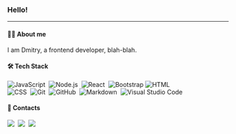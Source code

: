 ### Hello!
---

#### 🧑‍💻 About me

I am Dmitry, a frontend developer, blah-blah.

#### 🛠 Tech Stack

![JavaScript](https://img.shields.io/badge/-JavaScript-05122A?style=flat&logo=javascript)&nbsp;
![Node.js](https://img.shields.io/badge/-Node.js-05122A?style=flat&logo=node.js)&nbsp;
![React](https://img.shields.io/badge/-React-05122A?style=flat&logo=react)&nbsp;
![Bootstrap](https://img.shields.io/badge/-Bootstrap-05122A?style=flat&logo=bootstrap&logoColor=563D7C)
![HTML](https://img.shields.io/badge/-HTML-05122A?style=flat&logo=HTML5)&nbsp;\
![CSS](https://img.shields.io/badge/-CSS-05122A?style=flat&logo=CSS3&logoColor=1572B6)&nbsp;
![Git](https://img.shields.io/badge/-Git-05122A?style=flat&logo=git)&nbsp;
![GitHub](https://img.shields.io/badge/-GitHub-05122A?style=flat&logo=github)&nbsp;
![Markdown](https://img.shields.io/badge/-Markdown-05122A?style=flat&logo=markdown)&nbsp;
![Visual Studio Code](https://img.shields.io/badge/-Visual%20Studio%20Code-05122A?style=flat&logo=visual-studio-code&logoColor=007ACC)&nbsp;

#### 🤝 Contacts

<p align="left">
<a href="mailto:blednovski@gmail.com"><img src="https://img.shields.io/badge/-blednovski@gmail.com-D14836?style=flat&logo=Gmail&logoColor=white"/></a>&nbsp;
<a href="https://instagram.com/wzed"><img src="https://img.shields.io/badge/-@wzed-E4405F?style=flat&logo=Instagram&logoColor=white"/></a>&nbsp;
<a href="https://facebook.com/wzed44"><img src="https://img.shields.io/badge/-@wzed44 -1877F2?style=flat&logo=Facebook&logoColor=white"/></a>
</p>